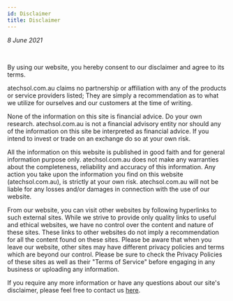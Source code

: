 ```yaml
---
id: Disclaimer
title: Disclaimer
---
```


<i>8 June 2021</i>

<br/>

By using our website, you hereby consent to our disclaimer and agree to its terms.

atechsol.com.au claims no partnership or affiliation with any of the products or service providers listed; They are simply a recommendation as to what we utilize for ourselves and our customers at the time of writing.

None of the information on this site is financial advice. Do your own research. atechsol.com.au is not a financial advisory entity nor should any of the information on this site be interpreted as financial advice. If you intend to invest or trade on an exchange do so at your own risk.

All the information on this website is published in good faith and for general information purpose only. atechsol.com.au does not make any warranties about the completeness, reliability and accuracy of this information. Any action you take upon the information you find on this website (atechsol.com.au), is strictly at your own risk. atechsol.com.au will not be liable for any losses and/or damages in connection with the use of our website.

From our website, you can visit other websites by following hyperlinks to such external sites. While we strive to provide only quality links to useful and ethical websites, we have no control over the content and nature of these sites. These links to other websites do not imply a recommendation for all the content found on these sites. Please be aware that when you leave our website, other sites may have different privacy policies and terms which are beyond our control. Please be sure to check the Privacy Policies of these sites as well as their "Terms of Service" before engaging in any business or uploading any information.

If you require any more information or have any questions about our site's disclaimer, please feel free to contact us [here](about/Contact.md).
